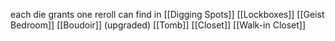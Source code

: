 each die grants one reroll
can find in
[[Digging Spots]]
[[Lockboxes]]
[[Geist Bedroom]]
[[Boudoir]] (upgraded)
[[Tomb]]
[[Closet]]
[[Walk-in Closet]]



